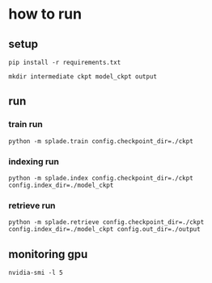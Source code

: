 # how to run

## setup

```shell
pip install -r requirements.txt
```

```shell
mkdir intermediate ckpt model_ckpt output
```

## run

### train run

```shell
python -m splade.train config.checkpoint_dir=./ckpt
```

### indexing run

```shell
python -m splade.index config.checkpoint_dir=./ckpt config.index_dir=./model_ckpt
```

### retrieve run

```shell
python -m splade.retrieve config.checkpoint_dir=./ckpt config.index_dir=./model_ckpt config.out_dir=./output
```

## monitoring gpu

```shell
nvidia-smi -l 5
```
